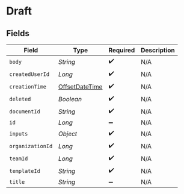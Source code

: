 # Draft


## Fields

| Field                                                                                     | Type                                                                                      | Required                                                                                  | Description                                                                               |
| ----------------------------------------------------------------------------------------- | ----------------------------------------------------------------------------------------- | ----------------------------------------------------------------------------------------- | ----------------------------------------------------------------------------------------- |
| `body`                                                                                    | *String*                                                                                  | :heavy_check_mark:                                                                        | N/A                                                                                       |
| `createdUserId`                                                                           | *Long*                                                                                    | :heavy_check_mark:                                                                        | N/A                                                                                       |
| `creationTime`                                                                            | [OffsetDateTime](https://docs.oracle.com/javase/8/docs/api/java/time/OffsetDateTime.html) | :heavy_check_mark:                                                                        | N/A                                                                                       |
| `deleted`                                                                                 | *Boolean*                                                                                 | :heavy_check_mark:                                                                        | N/A                                                                                       |
| `documentId`                                                                              | *String*                                                                                  | :heavy_check_mark:                                                                        | N/A                                                                                       |
| `id`                                                                                      | *Long*                                                                                    | :heavy_minus_sign:                                                                        | N/A                                                                                       |
| `inputs`                                                                                  | *Object*                                                                                  | :heavy_check_mark:                                                                        | N/A                                                                                       |
| `organizationId`                                                                          | *Long*                                                                                    | :heavy_check_mark:                                                                        | N/A                                                                                       |
| `teamId`                                                                                  | *Long*                                                                                    | :heavy_check_mark:                                                                        | N/A                                                                                       |
| `templateId`                                                                              | *String*                                                                                  | :heavy_check_mark:                                                                        | N/A                                                                                       |
| `title`                                                                                   | *String*                                                                                  | :heavy_minus_sign:                                                                        | N/A                                                                                       |